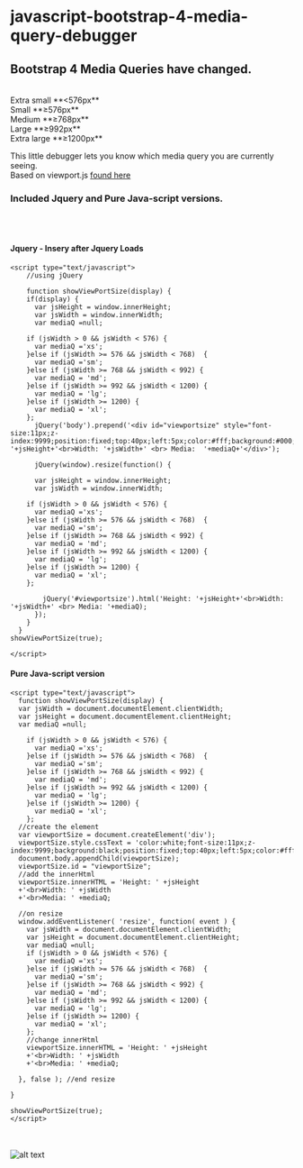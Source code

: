 # javascript-bootstrap-4-media-query-debugger
## Bootstrap 4 Media Queries have changed.
<br />
Extra small **<576px** <br />
Small **≥576px** <br />
Medium **≥768px** <br />
Large **≥992px** <br />
Extra large **≥1200px** <br />

This little debugger lets you know which media query you are currently seeing.<br />
Based on viewport.js [found here](https://gist.github.com/bohman/1351439#file-viewport-js)<br />
### Included Jquery and Pure Java-script versions.
<br />
<br />

#### Jquery - Insery after Jquery Loads
```
<script type="text/javascript">
    //using jQuery

    function showViewPortSize(display) {
    if(display) {
      var jsHeight = window.innerHeight;
      var jsWidth = window.innerWidth;
      var mediaQ =null;

    if (jsWidth > 0 && jsWidth < 576) {
      var mediaQ ='xs';
    }else if (jsWidth >= 576 && jsWidth < 768)  {
      var mediaQ ='sm';
    }else if (jsWidth >= 768 && jsWidth < 992) {
      var mediaQ = 'md';
    }else if (jsWidth >= 992 && jsWidth < 1200) {
      var mediaQ = 'lg';
    }else if (jsWidth >= 1200) {
      var mediaQ = 'xl';
    };
      jQuery('body').prepend('<div id="viewportsize" style="font-size:11px;z-index:9999;position:fixed;top:40px;left:5px;color:#fff;background:#000;padding:10px">Height: '+jsHeight+'<br>Width: '+jsWidth+' <br> Media:  '+mediaQ+'</div>');
      
      jQuery(window).resize(function() {

      var jsHeight = window.innerHeight;
      var jsWidth = window.innerWidth;

    if (jsWidth > 0 && jsWidth < 576) {
      var mediaQ ='xs';
    }else if (jsWidth >= 576 && jsWidth < 768)  {
      var mediaQ ='sm';
    }else if (jsWidth >= 768 && jsWidth < 992) {
      var mediaQ = 'md';
    }else if (jsWidth >= 992 && jsWidth < 1200) {
      var mediaQ = 'lg';
    }else if (jsWidth >= 1200) {
      var mediaQ = 'xl';
    };

        jQuery('#viewportsize').html('Height: '+jsHeight+'<br>Width: '+jsWidth+' <br> Media: '+mediaQ);
      });
    }
  }
showViewPortSize(true);

</script>

```

#### Pure Java-script version
```
<script type="text/javascript">
  function showViewPortSize(display) {
  var jsWidth = document.documentElement.clientWidth;
  var jsHeight = document.documentElement.clientHeight;
  var mediaQ =null;

    if (jsWidth > 0 && jsWidth < 576) {
      var mediaQ ='xs';
    }else if (jsWidth >= 576 && jsWidth < 768)  {
      var mediaQ ='sm';
    }else if (jsWidth >= 768 && jsWidth < 992) {
      var mediaQ = 'md';
    }else if (jsWidth >= 992 && jsWidth < 1200) {
      var mediaQ = 'lg';
    }else if (jsWidth >= 1200) {
      var mediaQ = 'xl';
    };
  //create the element
  var viewportSize = document.createElement('div');
  viewportSize.style.cssText = 'color:white;font-size:11px;z-index:9999;background:black;position:fixed;top:40px;left:5px;color:#fff;padding:10px;';
  document.body.appendChild(viewportSize);
  viewportSize.id = "viewportSize";
  //add the innerHtml
  viewportSize.innerHTML = 'Height: ' +jsHeight
  +'<br>Width: ' +jsWidth
  +'<br>Media: ' +mediaQ;

  //on resize
  window.addEventListener( 'resize', function( event ) {
    var jsWidth = document.documentElement.clientWidth;
    var jsHeight = document.documentElement.clientHeight;
    var mediaQ =null;
    if (jsWidth > 0 && jsWidth < 576) {
      var mediaQ ='xs';
    }else if (jsWidth >= 576 && jsWidth < 768)  {
      var mediaQ ='sm';
    }else if (jsWidth >= 768 && jsWidth < 992) {
      var mediaQ = 'md';
    }else if (jsWidth >= 992 && jsWidth < 1200) {
      var mediaQ = 'lg';
    }else if (jsWidth >= 1200) {
      var mediaQ = 'xl';
    };
    //change innerHtml
    viewportSize.innerHTML = 'Height: ' +jsHeight
    +'<br>Width: ' +jsWidth
    +'<br>Media: ' +mediaQ;

  }, false ); //end resize

}

showViewPortSize(true);
</script>

```
<br /><br />
![alt text](https://github.com/audetcameron/javascript-bootstrap-4-media-query-debugger/blob/master/pure-js-bootstrap-debugger.jpg)
<br />

